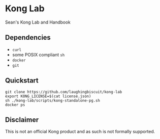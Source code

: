 # Kong Lab

Sean's Kong Lab and Handbook 

## Dependencies

- `curl`
- some POSIX compliant `sh`
- `docker`
- `git`

## Quickstart

```
git clone https://github.com/laughingbiscuit/kong-lab
export KONG_LICENSE=$(cat license.json)
sh ./kong-lab/scripts/kong-standalone-pg.sh
docker ps
```

## Disclaimer

This is not an official Kong product and as such is not formally supported.
